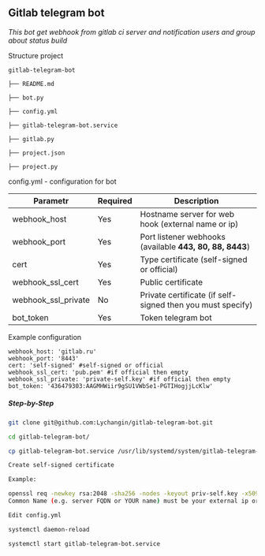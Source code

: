 ## Gitlab telegram bot  

*This bot get webhook from gitlab ci server and notification users and group about status build*

Structure project

`gitlab-telegram-bot`

`├── README.md`

`├── bot.py`

`├── config.yml`

`├── gitlab-telegram-bot.service`

`├── gitlab.py`

`├── project.json`

`├── project.py`






config.yml - configuration for bot

| Parametr            | Required | Description                              |
| ------------------- | -------- | ---------------------------------------- |
| webhook_host        | Yes      | Hostname server for web hook (external name or ip) |
| webhook_port        | Yes      | Port listener webhooks (available  **443, 80, 88, 8443**) |
| cert                | Yes      | Type certificate (self-signed or official) |
| webhook_ssl_cert    | Yes      | Public certificate                       |
| webhook_ssl_private | No       | Private certificate (if self-signed then you must specify) |
| bot_token           | Yes      | Token telegram bot                       |

Example configuration

```
webhook_host: 'gitlab.ru'
webhook_port: '8443'
cert: 'self-signed' #self-signed or official
webhook_ssl_cert: 'pub.pem' #if official then empty
webhook_ssl_private: 'private-self.key' #if official then empty
bot_token: '436479303:AAGMHWiir9gSU1VWbSe1-PGTIHogjjLcKlw'
```

##### Step-by-Step

```Bash
git clone git@github.com:Lychangin/gitlab-telegram-bot.git

cd gitlab-telegram-bot/

cp gitlab-telegram-bot.service /usr/lib/systemd/system/gitlab-telegram-bot.service

Create self-signed certificate

Example:

openssl req -newkey rsa:2048 -sha256 -nodes -keyout priv-self.key -x509 -days 365 -out pub.pem  
Common Name (e.g. server FQDN or YOUR name) must be your external ip or DNS

Edit config.yml

systemctl daemon-reload

systemctl start gitlab-telegram-bot.service
```





